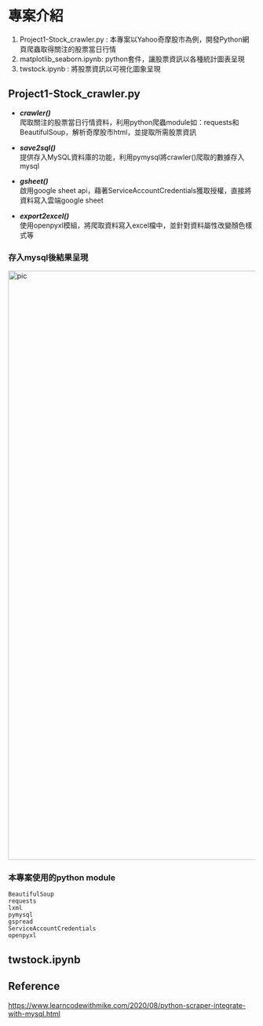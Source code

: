 # 專案介紹
1. Project1-Stock_crawler.py : 本專案以Yahoo奇摩股市為例，開發Python網頁爬蟲取得關注的股票當日行情 
2. matplotlib_seaborn.ipynb: python套件，讓股票資訊以各種統計圖表呈現 
3. twstock.ipynb : 將股票資訊以可視化圖象呈現

## Project1-Stock_crawler.py
* ***crawler()***  
爬取關注的股票當日行情資料，利用python爬蟲module如：requests和BeautifulSoup，解析奇摩股市html，並提取所需股票資訊  

* ***save2sql()***  
提供存入MySQL資料庫的功能，利用pymysql將crawler()爬取的數據存入mysql  

* ***gsheet()***  
啟用google sheet api，藉著ServiceAccountCredentials獲取授權，直接將資料寫入雲端google sheet  

* ***export2excel()***  
使用openpyxl模組，將爬取資料寫入excel檔中，並針對資料屬性改變顏色樣式等  

### 存入mysql後結果呈現


<img width="1201" alt="pic" src="https://user-images.githubusercontent.com/51151276/166199986-e844a35d-94ec-4d28-9538-eeb98e1b5f84.png">




### 本專案使用的python module

`BeautifulSoup`   
`requests`    
`lxml`   
`pymysql`   
`gspread`   
`ServiceAccountCredentials`   
`openpyxl`  

## twstock.ipynb


## Reference
https://www.learncodewithmike.com/2020/08/python-scraper-integrate-with-mysql.html
